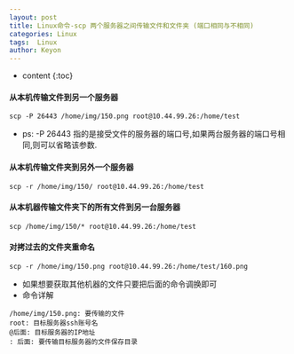 ```yaml
---
layout: post
title: Linux命令-scp 两个服务器之间传输文件和文件夹 (端口相同与不相同)
categories: Linux
tags:  Linux
author: Keyon
---
```

* content
{:toc}

#### 从本机传输文件到另一个服务器
````
scp -P 26443 /home/img/150.png root@10.44.99.26:/home/test
````
* ps: -P 26443 指的是接受文件的服务器的端口号,如果两台服务器的端口号相同,则可以省略该参数.
#### 从本机传输文件夹到另外一个服务器
````
scp -r /home/img/150/ root@10.44.99.26:/home/test
````
#### 从本机器传输文件夹下的所有文件到另一台服务器
````
scp /home/img/150/* root@10.44.99.26:/home/test
````
#### 对拷过去的文件夹重命名
````
scp -r /home/img/150.png root@10.44.99.26:/home/test/160.png
````

* 如果想要获取其他机器的文件只要把后面的命令调换即可
* 命令详解
````
/home/img/150.png: 要传输的文件
root: 目标服务器ssh账号名
@后面: 目标服务器的IP地址
: 后面: 要传输目标服务器的文件保存目录
````